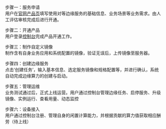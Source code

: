 步骤一：服务申请<br>
用户在[官网产品页](https://www.jdcloud.com/cn/products/jd-cloud-equal-edge-service)填写使用对等边缘服务的基础信息、业务场景等业务需求。由人工评估审核完成后进行开通。

步骤二：开通产品<br>
用户登录[控制台](https://epnc-console.jdcloud.com/consumer)完成产品开通工作。

步骤三：制作自定义镜像<br>
制作含有自身业务应用和系统配置的镜像，验证无误后，上传镜像至服务器。

步骤四：创建边缘服务<br>
点击‘创建任务’，输入基本信息、选定服务镜像和规格配置等，并进行确认，系统自动完成边缘算力的创建与启动。

步骤五：管理运维<br>
业务测试通过后，正式上线运营。用户通过控制台管理边缘任务、启停服务、升级镜像、实例运行、查看用量、动态监控

步骤六：设备接入<br>
用户通过控制台注册、管理自身的闲置计算能力，并根据贡献的算力值获取相应酬劳（待上线）
